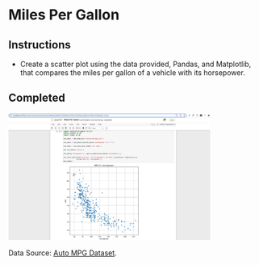 # Miles Per Gallon

## Instructions

- Create a scatter plot using the data provided, Pandas, and Matplotlib, that compares the miles per gallon of a vehicle with its horsepower.

## Completed

<img src="images/scatterplot.png" width="400" />

Data Source: [Auto MPG Dataset](https://archive.ics.uci.edu/ml/datasets/auto+mpg).
